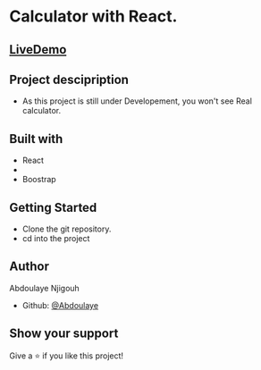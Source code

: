 # Calculator with React.

## [LiveDemo](https://calculator111111.herokuapp.com)

## Project descipription

- As this project is still under Developement, you won't see Real calculator.

## Built with

- React
- 
- Boostrap

## Getting Started

- Clone the git repository.
- cd into the project

## Author

Abdoulaye Njigouh

- Github: [@Abdoulaye](https://github.com/Abdoulaye-Thespy)


## Show your support

Give a ⭐️ if you like this project!